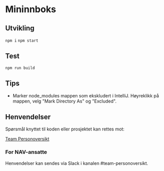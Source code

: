 Mininnboks
================

## Utvikling

`npm i`
`npm start`

## Test

`npm run build`

## Tips

* Marker node_modules mappen som ekskludert i IntelliJ. Høyreklikk på mappen, velg "Mark Directory As" og "Excluded".

## Henvendelser

Spørsmål knyttet til koden eller prosjektet kan rettes mot:

[Team Personoversikt](https://github.com/navikt/info-team-personoversikt)

### For NAV-ansatte

Henvendelser kan sendes via Slack i kanalen #team-personoversikt.